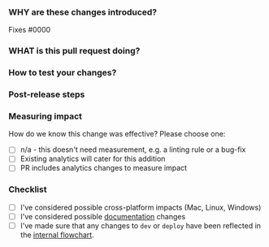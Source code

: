 <!--
  ☝️How to write a good PR title:
  - Prefix it with [Feature] (if applicable)
  - Start with a verb, for example: Add, Delete, Improve, Fix…
  - Give as much context as necessary and as little as possible
  - Use a draft PR while it’s a work in progress
-->

### WHY are these changes introduced?

Fixes #0000 <!-- link to issue if one exists -->

<!--
  Context about the problem that’s being addressed.
-->

### WHAT is this pull request doing?

<!--
  Summary of the changes committed.
  Before / after screenshots appreciated for UI changes.
-->

### How to test your changes?

<!--
  Please, provide steps for the reviewer to test your changes locally.
-->

### Post-release steps

<!--
  If changes require post-release steps, for example merging and publishing some documentation changes,
  specify it in this section and add the label "includes-post-release-steps".
  If it doesn't, feel free to remove this section.
-->

### Measuring impact

How do we know this change was effective? Please choose one:

- [ ] n/a - this doesn't need measurement, e.g. a linting rule or a bug-fix
- [ ] Existing analytics will cater for this addition
- [ ] PR includes analytics changes to measure impact

### Checklist

- [ ] I've considered possible cross-platform impacts (Mac, Linux, Windows)
- [ ] I've considered possible [documentation](https://shopify.dev) changes
- [ ] I've made sure that any changes to `dev` or `deploy` have been reflected in the [internal flowchart](https://www.figma.com/file/7vqUp50u6dm48Zfb4JRRn8/CLI3-Internals).
